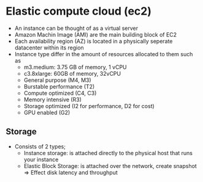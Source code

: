 # Elastic compute cloud (ec2)
- An instance can be thought of as a virtual server
- Amazon Machin Image (AMI) are the main building block of EC2
- Each availability region (AZ) is located in a physically seperate datacenter within its region
- Instance type differ in the amount of resources allocated to them such as
    - m3.medium: 3.75 GB of memory, 1 vCPU
    - c3.8xlarge: 60GB of memory, 32vCPU
    - General purpose (M4, M3)
    - Burstable performance (T2)
    - Compute optimized (C4, C3)
    - Memory intensive (R3)
    - Storage optimized (I2 for performance, D2 for cost)
    - GPU enabled (G2)

## Storage
- Consists of 2 types;
    - Instance storage: is attached directly to the physical host that runs your instance
    - Elastic Block Storage: is attached over the network, create snapshot
    => Effect disk latency and throughput